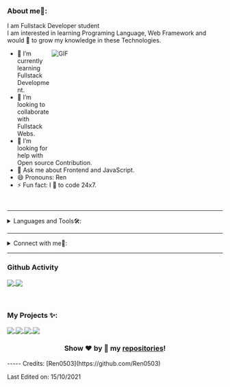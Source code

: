 
### About me🧑:
I am Fullstack Developer student<br/>
I am interested in learning Programing Language, Web Framework and would 💖 to grow my knowledge in these Technologies.

<img align="right" alt="GIF" src="https://owaisnoor.info/blog/wp-content/uploads/2019/03/maxresdefault.jpg" width="400" height="250" />

- 🌱 I’m currently learning Fullstack Development.
- 👯 I’m looking to collaborate with Fullstack Webs.
- 🤔 I’m looking for help with Open source Contribution.
- 💬 Ask me about Frontend and JavaScript.
- 😄 Pronouns: Ren
- ⚡ Fun fact: I 💖 to code 24x7.

<br/>

---

<details>
<summary>
Languages and Tools🛠:
</summary>
  <br/>
<code><img height="40" src="https://raw.githubusercontent.com/github/explore/80688e429a7d4ef2fca1e82350fe8e3517d3494d/topics/html/html.png"></code>
<code><img height="40" src="https://raw.githubusercontent.com/github/explore/80688e429a7d4ef2fca1e82350fe8e3517d3494d/topics/css/css.png"></code>
<code><img height="40" src="https://raw.githubusercontent.com/github/explore/80688e429a7d4ef2fca1e82350fe8e3517d3494d/topics/javascript/javascript.png"></code>
<code><img height="40" src="https://raw.githubusercontent.com/github/explore/80688e429a7d4ef2fca1e82350fe8e3517d3494d/topics/react/react.png"></code> 
<code><img height="40" src="https://raw.githubusercontent.com/github/explore/80688e429a7d4ef2fca1e82350fe8e3517d3494d/topics/redux/redux.png"></code> 
<code><img height="40" src="https://raw.githubusercontent.com/github/explore/80688e429a7d4ef2fca1e82350fe8e3517d3494d/topics/nodejs/nodejs.png"></code>
<code><img height="40" src="https://raw.githubusercontent.com/github/explore/80688e429a7d4ef2fca1e82350fe8e3517d3494d/topics/express/express.png"></code>
<code><img height="40" src="https://raw.githubusercontent.com/github/explore/80688e429a7d4ef2fca1e82350fe8e3517d3494d/topics/git/git.png"></code>
<code><img height="40" src="https://upload.wikimedia.org/wikipedia/commons/thumb/a/ae/Github-desktop-logo-symbol.svg/1024px-Github-desktop-logo-symbol.svg.png"></code>
<code><img height="40" src="https://raw.githubusercontent.com/github/explore/80688e429a7d4ef2fca1e82350fe8e3517d3494d/topics/mongodb/mongodb.png"></code>
<code><img height="40" src="https://raw.githubusercontent.com/github/explore/80688e429a7d4ef2fca1e82350fe8e3517d3494d/topics/postgresql/postgresql.png"></code>
<code><img height="40" src="https://upload.wikimedia.org/wikipedia/commons/thumb/b/b2/Bootstrap_logo.svg/1024px-Bootstrap_logo.svg.png"></code>
<code><img height="40" src="https://upload.wikimedia.org/wikipedia/commons/thumb/9/9a/Visual_Studio_Code_1.35_icon.svg/1024px-Visual_Studio_Code_1.35_icon.svg.png"></code>
<code><img height="40" src="https://raw.githubusercontent.com/github/explore/80688e429a7d4ef2fca1e82350fe8e3517d3494d/topics/python/python.png"></code>
<code><img height="40" src="https://raw.githubusercontent.com/github/explore/80688e429a7d4ef2fca1e82350fe8e3517d3494d/topics/django/django.png"></code>
</details>

---

<details>
<summary> Connect with me🤝: </summary>  

<br/>

<a href="https://github.com/Ren0503">
  <img align="left" alt="Ren's Github" width="22px" src="https://upload.wikimedia.org/wikipedia/commons/thumb/a/ae/Github-desktop-logo-symbol.svg/1024px-Github-desktop-logo-symbol.svg.png" />
</a>

<a href="https://www.instagram.com/elchemist0503/">
  <img align="left" alt="Ren's Instagram" width="22px" src="https://upload.wikimedia.org/wikipedia/commons/thumb/a/a5/Instagram_icon.png/600px-Instagram_icon.png" />
</a>

<a href="https://www.facebook.com/elchemist.0503">
  <img align="left" alt="Ren's Facebook" width="22px" src="https://facebookbrand.com/wp-content/uploads/2019/04/f_logo_RGB-Hex-Blue_512.png?w=512&h=512" />
</a>

<a href="https://twitter.com/Elchemist0503">
  <img align="left" alt="Ren's Twitter" width="22px" src="https://cdn2.iconfinder.com/data/icons/metro-uinvert-dock/256/Twitter_NEW.png" />
</a>

<a href="https://linkedin.com/in/tien-ly-7559941b3/">
  <img align="left" alt="Ren's Linkdein" width="22px" src="https://cdn3.iconfinder.com/data/icons/inficons/512/linkedin.png" />
</a>

<br/>

</details>

---

### Github Activity 

<div>

<a href="https://github.com/Ren0503">
  <img align="center" src="https://github-readme-stats.vercel.app/api/top-langs/?username=Ren0503&langs_count=6&theme=tokyonight" />
</a>

<a href="https://github.com/Ren0503">
  <img align="center" src="https://github-readme-stats.vercel.app/api?username=Ren0503&theme=tokyonight" />
</a>

<br/>
<br/>
<br/>

</div>

### My Projects ✨:
  
<a href="https://github.com/Ren0503/crushbook-js-ecommerce">
  <img align="center" src="https://github-readme-stats.vercel.app/api/pin/?username=Ren0503&repo=crushbook-js-ecommerce&theme=tokyonight" />
</a>

<a href="https://github.com/Ren0503/limbo-js-social-network">
  <img align="center" src="https://github-readme-stats.vercel.app/api/pin/?username=Ren0503&repo=limbo-js-social-network&theme=tokyonight" />
</a>

<a href="https://github.com/Ren0503/zenzen-js-share-video">
 <img align="center" src="https://github-readme-stats.vercel.app/api/pin/?username=Ren0503&repo=zenzen-js-share-video&theme=tokyonight" />
</a>

<a href="https://github.com/Ren0503/magnifier-js-forum">
 <img align="center" src="https://github-readme-stats.vercel.app/api/pin/?username=Ren0503&repo=magnifier-js-forum&theme=tokyonight" />
</a>

<div align="center">
  

### Show ❤️ by 🌟 my [repositories](https://github.com/Ren0503?tab=repositories)!

</div>
-----
Credits: [Ren0503](https://github.com/Ren0503)

Last Edited on: 15/10/2021
